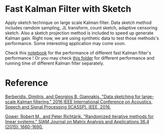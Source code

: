 # Fast Kalman Filter with Sketch

Apply sketch technique on large scale Kalman filter. 
Data sketch method includes ramdom sampling, JL transform, count sketch, adaptive censoring sketch.
Also a sketch projection method is included to speed up generate Kalman gain.
Right now, we are using synthetic data to test those methods's performance.
Some interesting application may come soon.

Check this [notebook](https://github.com/jjkindergarten/data_sketching_kf/blob/master/src/data_sketching_kalman_filter/Data%20Sketching%20Kalman%20Filter%20Comparasion.ipynb)
for the performance of different fast Kalman filter's performance !
Or you may check [this folder](https://github.com/jjkindergarten/data_sketching_kf/tree/master/src/data_sketching_kalman_filter/kalman_filter)
for different performance and running time of different Kalman filter separately.

# Reference
[Berberidis, Dimitris, and Georgios B. Giannakis. "Data sketching for large-scale Kalman filtering." 2016 IEEE International Conference on Acoustics, Speech and Signal Processing (ICASSP). IEEE, 2016.](https://ieeexplore.ieee.org/abstract/document/7472868)

[Gower, Robert M., and Peter Richtárik. "Randomized iterative methods for linear systems." SIAM Journal on Matrix Analysis and Applications 36.4 (2015): 1660-1690.](https://epubs.siam.org/doi/abs/10.1137/15M1025487)